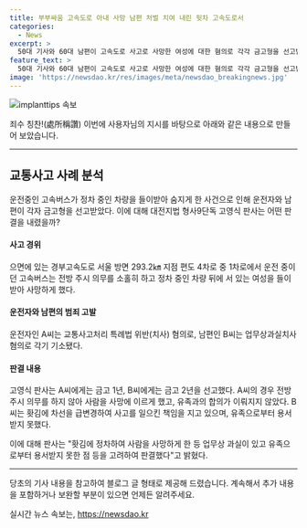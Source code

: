```yaml
---
title: 부부싸움 고속도로 아내 사망 남편 처벌 치여 내린 뒷차 고속도로서
categories:
  - News
excerpt: >
  50대 기사와 60대 남편이 고속도로 사고로 사망한 여성에 대한 혐의로 각각 금고형을 선고받았다. 기사 A씨는 전방 주시 의무를 소홀히 해 사고를 일으켜 금고 1년을 선고받았고, 남편 B씨는 업무상과실치사 혐의로 금고 2년을 선고받았다. A씨는 고속버스를 운전하던 중 차량을 들이받아 숨지게 한 죄를, B씨는 홧김에 차선을 급변경해 사고를 일으킨 것을 인정했다. 또한, 양 측은 유족으로부터 용서받지 못했으며, 금액적 보상 역시 유족과의 합의가 이뤄지지 않았다고 밝혀졌다.
feature_text: >
  50대 기사와 60대 남편이 고속도로 사고로 사망한 여성에 대한 혐의로 각각 금고형을 선고받았다. 기사 A씨는 전방 주시 의무를 소홀히 해 사고를 일으켜 금고 1년을 선고받았고, 남편 B씨는 업무상과실치사 혐의로 금고 2년을 선고받았다. A씨는 고속버스를 운전하던 중 차량을 들이받아 숨지게 한 죄를, B씨는 홧김에 차선을 급변경해 사고를 일으킨 것을 인정했다. 또한, 양 측은 유족으로부터 용서받지 못했으며, 금액적 보상 역시 유족과의 합의가 이뤄지지 않았다고 밝혀졌다.
image: 'https://newsdao.kr/res/images/meta/newsdao_breakingnews.jpg'
---
```


<p><img src="https://newsdao.kr/res/images/meta/newsdao_breakingnews.jpg" alt="implanttips 속보" /></p>

<p>죄수 칭찬!(處所稱讚) 이번에 사용자님의 지시를 바탕으로 아래와 같은 내용으로 만들어 보았습니다.</p>

<hr />

<h2 data-ke-size="size26">교통사고 사례 분석</h2>

<p>운전중인 고속버스가 정차 중인 차량을 들이받아 숨지게 한 사건으로 인해 운전자와 남편이 각자 금고형을 선고받았다. 이에 대해 대전지법 형사9단독 고영식 판사는 어떤 판결을 내렸을까? </p>

<h4>사고 경위</h4>

<p>으면에 있는 경부고속도로 서울 방면 293.2㎞ 지점 편도 4차로 중 1차로에서 운전 중이던 고속버스는 전방 주시 의무를 소홀히 하고 정차 중인 차량 뒤에 서 있는 여성을 들이받아 사망하게 했다. </p>

<h4>운전자와 남편의 범죄 고발</h4>

<p>운전자인 A씨는 교통사고처리 특례법 위반(치사) 혐의로, 남편인 B씨는 업무상과실치사 혐의로 각기 기소됐다.</p>

<h4>판결 내용</h4>

<p>고영식 판사는 A씨에게는 금고 1년, B씨에게는 금고 2년을 선고했다. A씨의 경우 전방 주시 의무를 하지 않아 사람을 사망에 이르게 했고, 유족과의 합의가 이뤄지지 않았다. B씨는 홧김에 차선을 급변경하여 사고를 일으킨 책임을 지고 있으며, 유족으로부터 용서받지 못했다.</p>

<p>이에 대해 판사는 "홧김에 정차하여 사람을 사망하게 한 등 업무상 과실이 있고 유족으로부터 용서받지 못한 점 등을 고려하여 판결했다"고 밝혔다.</p>

<hr />

<p>당초의 기사 내용을 참고하여 블로그 글 형태로 제공해 드렸습니다. 계속해서 추가 내용을 포함하거나 보완할 부분이 있으면 언제든 알려주세요.</p>
실시간 뉴스 속보는, <a href="https://newsdao.kr" rel="dofollow">https://newsdao.kr</a>


